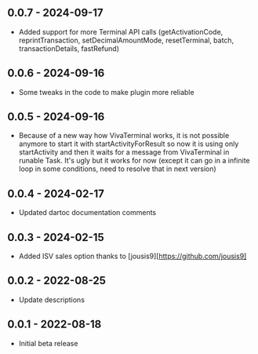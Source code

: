 ## 0.0.7 - 2024-09-17
- Added support for more Terminal API calls
  (getActivationCode, reprintTransaction, setDecimalAmountMode, resetTerminal, batch, transactionDetails, fastRefund)

## 0.0.6 - 2024-09-16
- Some tweaks in the code to make plugin more reliable
 
## 0.0.5 - 2024-09-16
- Because of a new way how VivaTerminal works, it is not possible anymore to start it with startActivityForResult
  so now it is using only startActivity and then it waits for a message from VivaTerminal in runable Task.
  It's ugly but it works for now (except it can go in a infinite loop in some conditions, need to resolve that in next version)

## 0.0.4 - 2024-02-17

- Updated dartoc documentation comments

## 0.0.3 - 2024-02-15

- Added ISV sales option thanks to [jousis9][https://github.com/jousis9]

## 0.0.2 - 2022-08-25

- Update descriptions

## 0.0.1 - 2022-08-18

- Initial beta release
